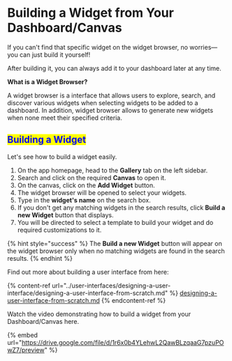 # Building a Widget from Your Dashboard/Canvas

If you can't find that specific widget on the widget browser, no worries—you can just build it yourself!

After building it, you can always add it to your dashboard later at any time.

**What is a Widget Browser?**

A widget browser is a interface that allows users to explore, search, and discover various widgets when selecting widgets to be added to a dashboard. In addition, widget browser allows to generate new widgets when none meet their specified criteria.

## <mark style="color:blue;">Building a Widget</mark>

Let's see how to build a widget easily.

1. On the app homepage, head to the **Gallery** tab on the left sidebar.
2. Search and click on the required **Canvas** to open it.
3. On the canvas, click on the **Add Widget** button.
4. The widget browser will be opened to select your widgets.
5. Type in the **widget's name** on the search box.
6. If you don't get any matching widgets in the search results, click **Build a new Widget** button that displays.
7. You will be directed to select a template to build your widget and do required customizations to it.



{% hint style="success" %}
The **Build a new Widget** button will appear on the widget browser only when no matching widgets are found in the search results.
{% endhint %}

Find out more about building a user interface from here:

{% content-ref url="../user-interfaces/designing-a-user-interface/designing-a-user-interface-from-scratch.md" %}
[designing-a-user-interface-from-scratch.md](../user-interfaces/designing-a-user-interface/designing-a-user-interface-from-scratch.md)
{% endcontent-ref %}

Watch the video demonstrating how to build a widget from your Dashboard/Canvas here.

{% embed url="https://drive.google.com/file/d/1r6x0b4YLehwL2QawBLzqaaG7pzuPOwZ7/preview" %}
